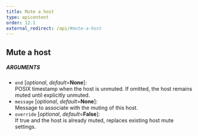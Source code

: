 ```yaml
---
title: Mute a host
type: apicontent
order: 12.1
external_redirect: /api/#mute-a-host
---
```


## Mute a host
##### ARGUMENTS

* `end` [*optional*, *default*=**None**]:  
    POSIX timestamp when the host is unmuted. If omitted, the host remains muted until explicitly unmuted.
* `message` [*optional*, *default*=**None**]:  
    Message to associate with the muting of this host.
* `override` [*optional*, *default*=**False**]:  
    If true and the host is already muted, replaces existing host mute settings.